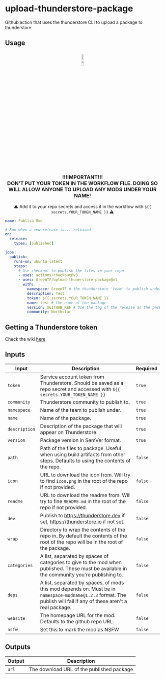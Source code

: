 # upload-thunderstore-package
Github action that uses the thunderstore CLI to upload a package to thunderstore

## Usage 
<h3 align="center"> 
  <img src="https://thumbs.gfycat.com/UniqueSizzlingFinwhale-max-1mb.gif" alt="warning sign" width="10%" />
  <br>
  !!!IMPORTANT!!!<br>DON'T PUT YOUR TOKEN IN THE WORKFLOW FILE. DOING SO WILL ALLOW ANYONE TO UPLOAD ANY MODS UNDER YOUR NAME! 
 </h3> 

<p align="center">⚠️ Add it to your repo secrets and access it in the workflow with <code>${{ secrets.YOUR_TOKEN_NAME }}</code> ⚠️</p>

```yml
name: Publish Mod

# Run when a new release is... released
on: 
  release:
    types: [published]

jobs:
  publish:
    runs-on: ubuntu-latest
    steps:
      # Use checkout to publish the files in your repo
      - uses: actions/checkout@v3
      - uses: GreenTF/upload-thunerstore-package@v1
        with:
          namespace: GreenTF # the thunderstore 'team' to publish under
          description: Test 
          token: ${{ secrets.YOUR_TOKEN_NAME }}
          name: test # the name of the package
          version: $GITHUB_REF # Use the tag of the release as the package version
          community: Northstar
```

## Getting a Thunderstore token

Check the wiki [here](https://github.com/GreenTF/upload-thunderstore-package/wiki#where-to-get-your-thunderstore-token)


## Inputs
| Input | Description | Required |
|-------|-------------|----------|
| `token` | Service account token from Thunderstore. Should be saved as a repo secret and accessed with `${{ secrets.YOUR_TOKEN_NAME }}` | `true` |
| `community` | Thunderstore community to publish to. | `true` |
| `namespace` | Name of the team to publish under. | `true` |
| `name` | Name of the package. | `true` |
| `description` | Description of the package that will appear on Thunderstore. | `true` |
| `version` | Package version in SemVer format. | `true` |
| `path` | Path of the files to package. Useful when using build artifacts from other steps. Defaults to using the contents of the repo. | `false` |
| `icon` | URL to download the icon from. Will try to find `icon.png` in the root of the repo if not provided. | `false` |
| `readme` | URL to download the readme from. Will try to fine `README.md` in the root of the repo if not provided. | `false` |
| `dev` | Publish to https://thunderstore.dev if set, https://thunderstore.io if not set. | `false` |
| `wrap` | Directory to wrap the contents of the repo in. By default the contents of the root of the repo will be in the root of the package. | `false` |
| `categories` | A list, separated by spaces of categories to give to the mod when published. These must be available in the community you're publishing to. | `false` |
| `deps` | A list, separated by spaces, of mods this mod depends on. Must be in `namespace-modname@1.2.3` format. The publish will fail if any of these aren't a real package. | `false` |
| `website` | The homepage URL for the mod. Defaults to the github repo URL. | `false`
| `nsfw` | Set this to mark the mod as NSFW | `false` | 

## Outputs
| Output | Description |
|--------|-------------|
| `url` | The download URL of the published package |

